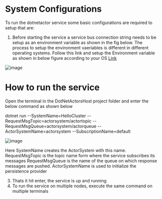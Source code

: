# System Configurations

To run the dotnetactor service some basic configurations are required to setup that are:

1. Before starting the service a service bus connection string needs to be setup as an environment variable as shown in the fig below. The process to setup the environment vaeriables is different in different operating systems. Follow this link and setup the Environment variable as shown in below figure according to your OS [Link](https://www.twilio.com/blog/2017/01/how-to-set-environment-variables.html)

![image](https://user-images.githubusercontent.com/28738233/119394639-b3c33180-bcd2-11eb-84f6-bc81698b0b7a.png)


# How to run the service

Open the terminal in the DotNetActorsHost project folder and enter the below command as shown below

dotnet run --SystemName=HelloCluster
-- RequestMsgTopic=actorsystem/actortopic
-- RequestMsgQueue=actorsystem/actorqueue
--ActorSystemName=actorsystem
--SubscriptionName=default

![image](https://user-images.githubusercontent.com/28738233/121670567-df556280-caad-11eb-9cb0-c4eba872842a.png)

Here 
SystemName creates the ActorSystem with this name.
RequestMsgTopic is the topic name form where the service subscribes its messages
RequestMsgQueue is the name of the queue on which response messages are pushed.
ActorSystemName is used to initialize the persistence provider

3. Thats it hit enter, the service is up and running
5. To run the service on multiple nodes, execute the same command on multiple terminals


